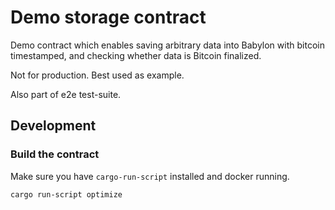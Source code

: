 # Demo storage contract

Demo contract which enables saving arbitrary data into Babylon with bitcoin timestamped, and checking
whether data is Bitcoin finalized.

Not for production. Best used as example.

Also part of e2e test-suite.

## Development

### Build the contract

Make sure you have `cargo-run-script` installed and docker running.

```bash
cargo run-script optimize
```
